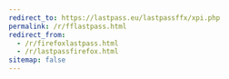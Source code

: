 ```yaml
---
redirect_to: https://lastpass.eu/lastpassffx/xpi.php
permalink: /r/fflastpass.html
redirect_from:
  - /r/firefoxlastpass.html
  - /r/lastpassfirefox.html
sitemap: false
---
```

